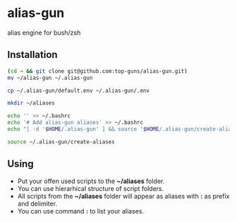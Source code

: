 # alias-gun
alias engine for bush/zsh

## Installation

```bash
(cd ~ && git clone git@github.com:top-guns/alias-gun.git)
mv ~/alias-gun ~/.alias-gun

cp ~/.alias-gun/default.env ~/.alias-gun/.env

mkdir ~/aliases

echo '' >> ~/.bashrc
echo '# Add alias-gun aliases' >> ~/.bashrc
echo "[ -d '$HOME/.alias-gun' ] && source '$HOME/.alias-gun/create-aliases'" >> ~/.bashrc

source ~/.alias-gun/create-aliases
```

## Using

 * Put your offen used scripts to the **~/aliases** folder.
 * You can use hierarhical structure of script folders.
 * All scripts from the **~/aliases** folder will appear as aliases with **:** as prefix and delimiter.
 * You can use command **:** to list your aliases.
